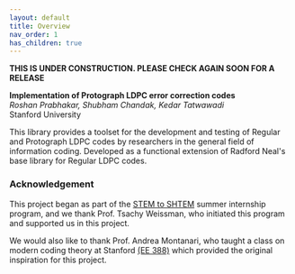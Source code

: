 ```yaml
---
layout: default
title: Overview
nav_order: 1
has_children: true
---
```


**THIS IS UNDER CONSTRUCTION. PLEASE CHECK AGAIN SOON FOR A RELEASE**


**Implementation of Protograph LDPC error correction codes** <br>
*Roshan Prabhakar, Shubham Chandak, Kedar Tatwawadi* <br>
Stanford University

This library provides a toolset for the development and testing of Regular and Protograph LDPC codes by researchers in the general field of information coding. Developed as a functional extension of Radford Neal's base library for Regular LDPC codes. 

### Acknowledgement
This project began as part of the [STEM to SHTEM](https://compression.stanford.edu/summer-internships-high-school-students) summer internship program, and we thank Prof. Tsachy Weissman, who initiated this program and supported us in this project.

We would also like to thank Prof. Andrea Montanari, who taught a class on modern coding theory at Stanford [(EE 388)](https://web.stanford.edu/class/ee388/) which provided the original inspiration for this project.

